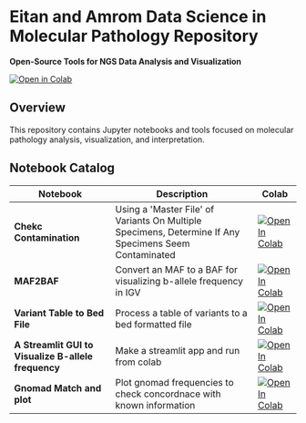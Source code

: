 # Eitan and Amrom Data Science in Molecular Pathology Repository
**Open-Source Tools for NGS Data Analysis and Visualization**

[![Open in Colab](https://colab.research.google.com/assets/colab-badge.svg)](https://colab.research.google.com/github/Eitan177/EitanAmrom/)

## Overview
This repository contains Jupyter notebooks and tools focused on molecular pathology analysis, visualization, and interpretation.

## Notebook Catalog
| Notebook | Description | Colab |
|----------|-------------|-------|
| **Chekc Contamination** | Using a 'Master File' of Variants On Multiple Specimens, Determine If Any Specimens Seem Contaminated | [![Open In Colab](https://colab.research.google.com/assets/colab-badge.svg)](https://colab.research.google.com/github/Eitan177/EitanAmrom/blob/main/find_matching_snp_betweensamples_onarun.ipynb) |
| **MAF2BAF** | Convert an MAF to a BAF for visualizing b-allele frequency in IGV | [![Open In Colab](https://colab.research.google.com/assets/colab-badge.svg)](https://colab.research.google.com/github/Eitan177/EitanAmrom/blob/main/makebaf_bedgraphfile.ipynb) |
| **Variant Table to Bed File** | Process a table of variants to a bed formatted file |[![Open In Colab](https://colab.research.google.com/assets/colab-badge.svg)](https://colab.research.google.com/github/Eitan177/EitanAmrom/blob/main/makingbedfilefromlargetableofvariants.ipynb) |
| **A Streamlit GUI to Visualize B-allele frequency** | Make a streamlit app and run from colab |[![Open In Colab](https://colab.research.google.com/assets/colab-badge.svg)](https://colab.research.google.com/github/Eitan177/EitanAmrom/blob/main/plot_baf.ipynb) |
| **Gnomad Match and plot** | Plot gnomad frequencies to check concordnace with known information |[![Open In Colab](https://colab.research.google.com/assets/colab-badge.svg)](https://colab.research.google.com/github/Eitan177/EitanAmrom/blob/main/test_ethnicity_using_gnomad_af.ipynb) |

